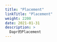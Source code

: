 ```yaml
---
title: "Placement"
linkTitle: "Placement"
weight: 2200
date: 2021-01-31
description: >
  Dapr的Placement
---
```


